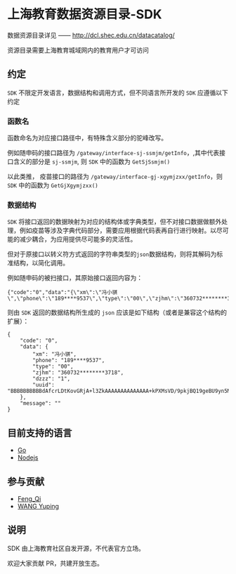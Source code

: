 # 上海教育数据资源目录-SDK

数据资源目录详见 —— http://dcl.shec.edu.cn/datacatalog/

资源目录需要上海教育城域网内的教育用户才可访问

## 约定

`SDK` 不限定开发语言，数据结构和调用方式，但不同语言所开发的 `SDK` 应遵循以下约定
### 函数名

函数命名为对应接口路径中，有特殊含义部分的驼峰改写。

例如随申码的接口路径为 `/gateway/interface-sj-ssmjm/getInfo`，,其中代表接口含义的部分是 `sj-ssmjm`, 则 `SDK` 中的函数为 `GetSjSsmjm()`

以此类推， 疫苗接口的路径为 `/gateway/interface-gj-xgymjzxx/getInfo`，则 `SDK` 中的函数为 `GetGjXgymjzxx()`

### 数据结构

`SDK` 将接口返回的数据映射为对应的结构体或字典类型，但不对接口数据做额外处理，例如疫苗等涉及字典代码部分，需要应用根据代码表再自行进行映射。以尽可能的减少耦合，为应用提供尽可能多的灵活性。

但对于原接口以转义符方式返回的字符串类型的`json`数据结构，则将其解码为标准结构，以简化调用。

例如随申码的被扫接口，其原始接口返回内容为：
```
{"code":"0","data":"{\"xm\":\"冯小骐\",\"phone\":\"189****9537\",\"type\":\"00\",\"zjhm\":\"360732********3718\",\"dzzz\":\"1\",\"uuid\":\"BBBBBBBBBBdAfcrLDtKovGRjA+l3ZkAAAAAAAAAAAAAA+kPXMsVD/9pkjBQ19geBU9yn5M=\"}","message":""}
```

则由 `SDK` 返回的数据结构所生成的 `json` 应该是如下结构（或者是兼容这个结构的扩展）：
```
{
	"code": "0",
	"data": {
		"xm": "冯小骐",
		"phone": "189****9537",
		"type": "00",
		"zjhm": "360732********3718",
		"dzzz": "1",
		"uuid": "BBBBBBBBBBdAfcrLDtKovGRjA+l3ZkAAAAAAAAAAAAAA+kPXMsVD/9pkjBQ19geBU9yn5M="
	},
	"message": ""
}
```

## 目前支持的语言

- [Go](https://github.com/shanghai-edu/shecdcl-sdk/blob/main/go/README.MD)
- [Nodejs](https://github.com/shanghai-edu/shecdcl-sdk/tree/main/nodejs)

## 参与贡献

- [Feng_Qi](https://github.com/freedomkk-qfeng)
- [WANG Yuping](https://github.com/inforix)
## 说明

SDK 由上海教育社区自发开源，不代表官方立场。

欢迎大家贡献 PR，共建开放生态。
